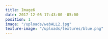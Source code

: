 ```yaml
---
title: Image6
date: 2017-12-05 17:43:00 -05:00
position: 1
image: "/uploads/webALL2.jpg"
texture-image: "/uploads/textures/blue.png"
---
```


